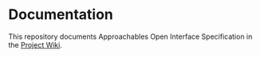 # Documentation
This repository documents Approachables Open Interface Specification in the [Project Wiki](https://github.com/Approachable/Documentation/wiki).
